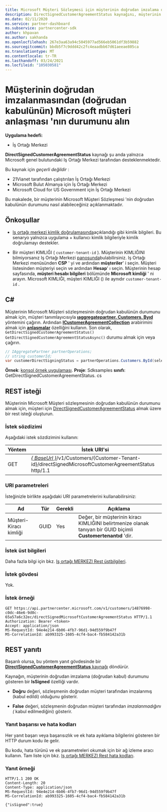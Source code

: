 ```yaml
---
title: Microsoft Müşteri Sözleşmesi için müşterinin doğrudan imzalama durumunu alın.
description: DirectSignedCustomerAgreementStatus kaynağını, müşterinin Microsoft Müşteri sözleşmesinin doğrudan imzalama (doğrudan kabul) durumunu almak için kullanabilirsiniz.
ms.date: 02/11/2020
ms.service: partner-dashboard
ms.subservice: partnercenter-sdk
author: khpavan
ms.author: sakhanda
ms.openlocfilehash: 267e3aa63a94c5045977ad566eb5061df3b59882
ms.sourcegitcommit: bbdb5f7c9ddd42c2fc4eaadbb67d61aeeae805ca
ms.translationtype: MT
ms.contentlocale: tr-TR
ms.lasthandoff: 03/24/2021
ms.locfileid: "105030581"
---
```

# <a name="get-the-status-of-a-customers-direct-signing-direct-acceptance-of-microsoft-customer-agreement"></a>Müşterinin doğrudan imzalanmasından (doğrudan kabulünün) Microsoft müşteri anlaşması 'nın durumunu alın

**Uygulama hedefi:**

- İş Ortağı Merkezi

**DirectSignedCustomerAgreementStatus** kaynağı şu anda yalnızca Microsoft genel bulutundaki Iş Ortağı Merkezi tarafından desteklenmektedir.

Bu kaynak için *geçerli değildir* :

- 21Vianet tarafından çalıştırılan İş Ortağı Merkezi
- Microsoft Bulut Almanya için İş Ortağı Merkezi
- Microsoft Cloud for US Government için İş Ortağı Merkezi

Bu makalede, bir müşterinin Microsoft Müşteri Sözleşmesi 'nin doğrudan kabulünün durumunu nasıl alabileceğiniz açıklanmaktadır.

## <a name="prerequisites"></a>Önkoşullar

- [Iş ortağı merkezi kimlik doğrulamasında](partner-center-authentication.md)açıklandığı gibi kimlik bilgileri. Bu senaryo yalnızca uygulama + kullanıcı kimlik bilgileriyle kimlik doğrulamayı destekler.

- Bir müşteri KIMLIĞI ( `customer-tenant-id` ). Müşterinin KIMLIĞINI bilmiyorsanız Iş Ortağı Merkezi [panosunda](https://partner.microsoft.com/dashboard)bulabilirsiniz. Iş Ortağı Merkezi menüsünden **CSP** ' yi ve ardından **müşteriler**' i seçin. Müşteri listesinden müşteriyi seçin ve ardından **Hesap**' ı seçin. Müşterinin hesap sayfasında, **müşteri hesabı bilgileri** bölümünde **Microsoft kimliği** ' ni arayın. Microsoft KIMLIĞI, müşteri KIMLIĞI () ile aynıdır `customer-tenant-id` .

## <a name="c"></a>C\#

Müşterinin Microsoft Müşteri sözleşmesinin doğrudan kabulünün durumunu almak için, müşteri tanımlayıcısıyla [**ıaggregatepartner. Customers. Byıd**](/dotnet/api/microsoft.store.partnercenter.customers.icustomercollection.byid) yöntemini çağırın. Ardından [**ICustomerAgreementCollection**](/dotnet/api/microsoft.store.partnercenter.agreements.icustomeragreementcollection) arabirimini almak için [**anlaşmalar**](/dotnet/api/microsoft.store.partnercenter.customers.icustomer.agreements) özelliğini kullanın. Son olarak, `GetDirectSignedCustomerAgreementStatus()` `GetDirectSignedCustomerAgreementStatusAsync()` durumu almak için veya çağırın.

``` csharp
// IAggregatePartner partnerOperations;
// string customerId;
var customerDirectSigningStatus = partnerOperations.Customers.ById(selectedCustomerId).Agreements.GetDirectSignedCustomerAgreementStatus();
```

**Örnek**: [konsol örnek uygulaması](https://github.com/microsoft/Partner-Center-DotNet-Samples). **Proje**: Sdksamples **sınıfı**: GetDirectSignedCustomerAgreementStatus. cs

## <a name="rest-request"></a>REST isteği

Müşterinin Microsoft Müşteri sözleşmesinin doğrudan kabulünün durumunu almak için, müşteri için [DirectSignedCustomerAgreementStatus](./customer-agreement-direct-sign-status-resource.md) almak üzere bir rest isteği oluşturun.

### <a name="request-syntax"></a>İstek sözdizimi

Aşağıdaki istek sözdizimini kullanın:

| Yöntem | İstek URI'si                                                                                      |
|--------|--------------------------------------------------------------------------------------------------|
| GET    | [*\{ BaseUrl \}*](partner-center-rest-urls.md)/v1/Customers/{Customer-Tenant-id}/directSignedMicrosoftCustomerAgreementStatus http/1.1 |

### <a name="uri-parameters"></a>URI parametreleri

İsteğinizle birlikte aşağıdaki URI parametrelerini kullanabilirsiniz:

| Ad             | Tür | Gerekli | Açıklama                                                                               |
|------------------|------|----------|-------------------------------------------------------------------------------------------|
| Müşteri-Kiracı kimliği | GUID | Yes | Değer, bir müşterinin kiracı KIMLIĞINI belirtmenize olanak tanıyan bir GUID biçimli **Customertenantıd** 'dir. |

### <a name="request-headers"></a>İstek üst bilgileri

Daha fazla bilgi için bkz. [Iş ortağı MERKEZI Rest üstbilgileri](headers.md).

### <a name="request-body"></a>İstek gövdesi

Yok.

### <a name="request-example"></a>İstek örneği

```http
GET https://api.partnercenter.microsoft.com/v1/customers/14876998-c0dc-46e6-9d0c-65a57a6c32ec/directSignedMicrosoftCustomerAgreementStatus HTTP/1.1
Authorization: Bearer <token>
Accept: application/json
MS-RequestId: 94e4e214-6b06-4fb7-96d1-94d559f9b47f
MS-CorrelationId: ab993325-1605-4cf4-bac4-fb584142a31b
```

## <a name="rest-response"></a>REST yanıtı

Başarılı olursa, bu yöntem yanıt gövdesinde bir [ **DirectSignedCustomerAgreementStatus** kaynağı](./customer-agreement-direct-sign-status-resource.md) döndürür.

Kaynağın, müşterinin doğrudan imzalama (doğrudan kabul) durumunu gösteren bir **IsSigned** özelliği vardır.

- **Doğru** değeri, sözleşmenin doğrudan müşteri tarafından imzalanmış (kabul edildi) olduğunu gösterir.

- **False** değeri, sözleşmenin doğrudan müşteri tarafından *imzalanmadığını (* kabul edilmediğini) gösterir.

### <a name="response-success-and-error-codes"></a>Yanıt başarısı ve hata kodları

Her yanıt başarı veya başarısızlık ve ek hata ayıklama bilgilerini gösteren bir HTTP durum kodu ile gelir.

Bu kodu, hata türünü ve ek parametreleri okumak için bir ağ izleme aracı kullanın. Tam liste için bkz. [Iş ortağı MERKEZI Rest hata kodları](error-codes.md).

### <a name="response-example"></a>Yanıt örneği

```http
HTTP/1.1 200 OK
Content-Length: 20
Content-Type: application/json
MS-RequestId: 94e4e214-6b06-4fb7-96d1-94d559f9b47f
MS-CorrelationId: ab993325-1605-4cf4-bac4-fb584142a31b

{"isSigned":true}
```
